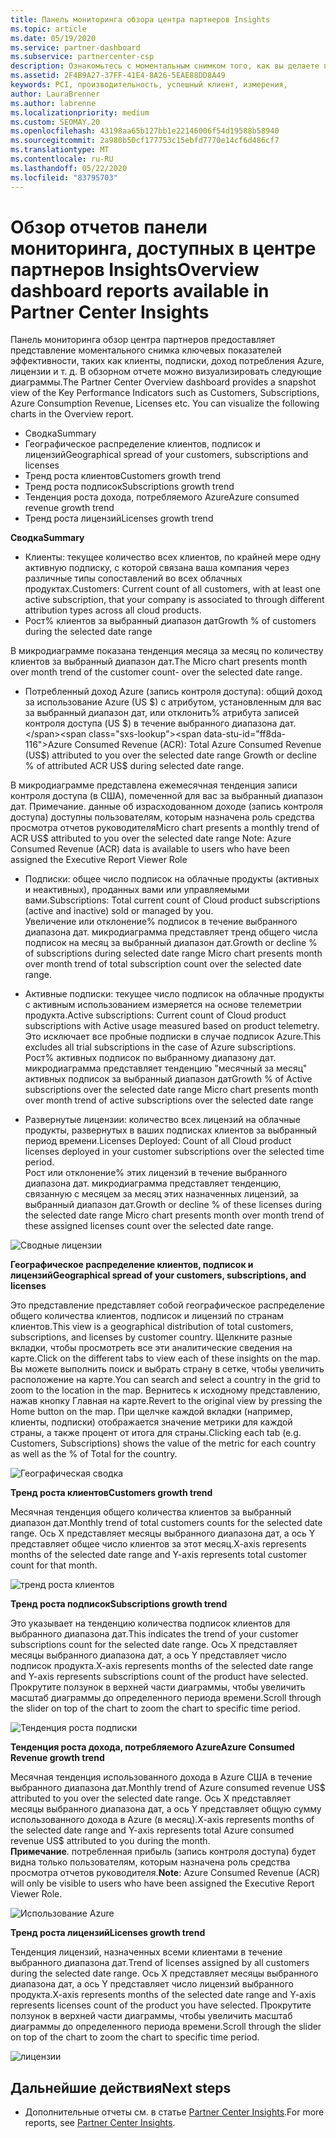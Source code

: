 ```yaml
---
title: Панель мониторинга обзора центра партнеров Insights
ms.topic: article
ms.date: 05/19/2020
ms.service: partner-dashboard
ms.subservice: partnercenter-csp
description: Ознакомьтесь с моментальным снимком того, как вы делаете продажи и развертывание, рост клиентов и рост дохода с помощью лицензий, подписок и потребления Azure.
ms.assetid: 2F4B9A27-37FF-41E4-8A26-5EAE88DD8A49
keywords: PCI, производительность, успешный клиент, измерения,
author: LauraBrenner
ms.author: labrenne
ms.localizationpriority: medium
ms.custom: SEOMAY.20
ms.openlocfilehash: 43198aa65b127bb1e22146006f54d19588b58940
ms.sourcegitcommit: 2a980b50cf177753c15ebfd7770e14cf6d486cf7
ms.translationtype: MT
ms.contentlocale: ru-RU
ms.lasthandoff: 05/22/2020
ms.locfileid: "83795703"
---
```

# <a name="overview-dashboard-reports-available-in-partner-center-insights"></a><span data-ttu-id="ff8da-104">Обзор отчетов панели мониторинга, доступных в центре партнеров Insights</span><span class="sxs-lookup"><span data-stu-id="ff8da-104">Overview dashboard reports available in Partner Center Insights</span></span>
 
<span data-ttu-id="ff8da-105">Панель мониторинга обзор центра партнеров предоставляет представление моментального снимка ключевых показателей эффективности, таких как клиенты, подписки, доход потребления Azure, лицензии и т. д. В обзорном отчете можно визуализировать следующие диаграммы.</span><span class="sxs-lookup"><span data-stu-id="ff8da-105">The Partner Center Overview dashboard provides a snapshot view of the Key Performance Indicators such as Customers, Subscriptions, Azure Consumption Revenue, Licenses etc. You can visualize the following charts in the Overview report.</span></span> 

- <span data-ttu-id="ff8da-106">Сводка</span><span class="sxs-lookup"><span data-stu-id="ff8da-106">Summary</span></span>  
- <span data-ttu-id="ff8da-107">Географическое распределение клиентов, подписок и лицензий</span><span class="sxs-lookup"><span data-stu-id="ff8da-107">Geographical spread of your customers, subscriptions and licenses</span></span>  
- <span data-ttu-id="ff8da-108">Тренд роста клиентов</span><span class="sxs-lookup"><span data-stu-id="ff8da-108">Customers growth trend</span></span> 
- <span data-ttu-id="ff8da-109">Тренд роста подписок</span><span class="sxs-lookup"><span data-stu-id="ff8da-109">Subscriptions growth trend</span></span> 
- <span data-ttu-id="ff8da-110">Тенденция роста дохода, потребляемого Azure</span><span class="sxs-lookup"><span data-stu-id="ff8da-110">Azure consumed revenue growth trend</span></span> 
- <span data-ttu-id="ff8da-111">Тренд роста лицензий</span><span class="sxs-lookup"><span data-stu-id="ff8da-111">Licenses growth trend</span></span> 

<span data-ttu-id="ff8da-112">**Сводка**</span><span class="sxs-lookup"><span data-stu-id="ff8da-112">**Summary**</span></span>

- <span data-ttu-id="ff8da-113">Клиенты: текущее количество всех клиентов, по крайней мере одну активную подписку, с которой связана ваша компания через различные типы сопоставлений во всех облачных продуктах.</span><span class="sxs-lookup"><span data-stu-id="ff8da-113">Customers: Current count of all customers, with at least one active subscription, that your company is associated to through different attribution types across all cloud products.</span></span> 
- <span data-ttu-id="ff8da-114">Рост% клиентов за выбранный диапазон дат</span><span class="sxs-lookup"><span data-stu-id="ff8da-114">Growth % of customers during the selected date range</span></span> 

<span data-ttu-id="ff8da-115">В микродиаграмме показана тенденция месяца за месяц по количеству клиентов за выбранный диапазон дат.</span><span class="sxs-lookup"><span data-stu-id="ff8da-115">The Micro chart presents month over month trend of the customer count-  over the selected date range.</span></span> 

 
- <span data-ttu-id="ff8da-116">Потребленный доход Azure (запись контроля доступа): общий доход за использование Azure (US $) с атрибутом, установленным для вас за выбранный диапазон дат, или отклонить% атрибута записей контроля доступа (US $) в течение выбранного диапазона дат.</span><span class="sxs-lookup"><span data-stu-id="ff8da-116">Azure Consumed Revenue (ACR): Total Azure Consumed Revenue (US$) attributed to you over the selected date range Growth or decline % of attributed ACR US$ during selected date range.</span></span>

<span data-ttu-id="ff8da-117">В микродиаграмме представлена ежемесячная тенденция записи контроля доступа (в США), помеченной для вас за выбранный диапазон дат. Примечание. данные об израсходованном доходе (запись контроля доступа) доступны пользователям, которым назначена роль средства просмотра отчетов руководителя</span><span class="sxs-lookup"><span data-stu-id="ff8da-117">Micro chart presents a monthly trend of ACR US$ attributed to you over the selected date range Note: Azure Consumed Revenue (ACR) data is available to users who have been assigned the Executive Report Viewer Role</span></span> 
 
- <span data-ttu-id="ff8da-118">Подписки: общее число подписок на облачные продукты (активных и неактивных), проданных вами или управляемыми вами.</span><span class="sxs-lookup"><span data-stu-id="ff8da-118">Subscriptions: Total current count of Cloud product subscriptions (active and inactive) sold or managed by you.</span></span>  
<span data-ttu-id="ff8da-119">Увеличение или отклонение% подписок в течение выбранного диапазона дат. микродиаграмма представляет тренд общего числа подписок на месяц за выбранный диапазон дат.</span><span class="sxs-lookup"><span data-stu-id="ff8da-119">Growth or decline % of subscriptions during selected date range Micro chart presents month over month trend of total subscription count over the selected date range.</span></span> 
 
- <span data-ttu-id="ff8da-120">Активные подписки: текущее число подписок на облачные продукты с активным использованием измеряется на основе телеметрии продукта.</span><span class="sxs-lookup"><span data-stu-id="ff8da-120">Active subscriptions: Current count of Cloud product subscriptions with Active usage measured based on product telemetry.</span></span> <span data-ttu-id="ff8da-121">Это исключает все пробные подписки в случае подписок Azure.</span><span class="sxs-lookup"><span data-stu-id="ff8da-121">This excludes all trial subscriptions in the case of Azure subscriptions.</span></span>  
<span data-ttu-id="ff8da-122">Рост% активных подписок по выбранному диапазону дат. микродиаграмма представляет тенденцию "месячный за месяц" активных подписок за выбранный диапазон дат</span><span class="sxs-lookup"><span data-stu-id="ff8da-122">Growth % of Active subscriptions over the selected date range Micro chart presents month over month trend of active subscriptions over the selected date range</span></span> 
 
- <span data-ttu-id="ff8da-123">Развернутые лицензии: количество всех лицензий на облачные продукты, развернутых в ваших подписках клиентов за выбранный период времени.</span><span class="sxs-lookup"><span data-stu-id="ff8da-123">Licenses Deployed: Count of all Cloud product licenses deployed in your customer subscriptions over the selected time period.</span></span>  
<span data-ttu-id="ff8da-124">Рост или отклонение% этих лицензий в течение выбранного диапазона дат. микродиаграмма представляет тенденцию, связанную с месяцем за месяц этих назначенных лицензий, за выбранный диапазон дат.</span><span class="sxs-lookup"><span data-stu-id="ff8da-124">Growth or decline % of these licenses during the selected date range Micro chart presents month over month trend of these assigned licenses count over the selected date range.</span></span>

![Сводные лицензии](images/pci/summary.png)

<span data-ttu-id="ff8da-126">**Географическое распределение клиентов, подписок и лицензий**</span><span class="sxs-lookup"><span data-stu-id="ff8da-126">**Geographical spread of your customers, subscriptions, and licenses**</span></span> 

<span data-ttu-id="ff8da-127">Это представление представляет собой географическое распределение общего количества клиентов, подписок и лицензий по странам клиентов.</span><span class="sxs-lookup"><span data-stu-id="ff8da-127">This view is a geographical distribution of total customers, subscriptions, and licenses by customer country.</span></span> <span data-ttu-id="ff8da-128">Щелкните разные вкладки, чтобы просмотреть все эти аналитические сведения на карте.</span><span class="sxs-lookup"><span data-stu-id="ff8da-128">Click on the different tabs to view each of these insights on the map.</span></span> <span data-ttu-id="ff8da-129">Вы можете выполнить поиск и выбрать страну в сетке, чтобы увеличить расположение на карте.</span><span class="sxs-lookup"><span data-stu-id="ff8da-129">You can search and select a country in the grid to zoom to the location in the map.</span></span> <span data-ttu-id="ff8da-130">Вернитесь к исходному представлению, нажав кнопку Главная на карте.</span><span class="sxs-lookup"><span data-stu-id="ff8da-130">Revert to the original view by pressing the Home button on the map.</span></span> <span data-ttu-id="ff8da-131">При щелчке каждой вкладки (например, клиенты, подписки) отображается значение метрики для каждой страны, а также процент от итога для страны.</span><span class="sxs-lookup"><span data-stu-id="ff8da-131">Clicking each tab (e.g. Customers, Subscriptions) shows the value of the metric for each country as well as the % of Total for the country.</span></span>  

![Географическая сводка](images/pci/geosummary.png)

<span data-ttu-id="ff8da-133">**Тренд роста клиентов**</span><span class="sxs-lookup"><span data-stu-id="ff8da-133">**Customers growth trend**</span></span>

<span data-ttu-id="ff8da-134">Месячная тенденция общего количества клиентов за выбранный диапазон дат.</span><span class="sxs-lookup"><span data-stu-id="ff8da-134">Monthly trend of total customers counts for the selected date range.</span></span> <span data-ttu-id="ff8da-135">Ось X представляет месяцы выбранного диапазона дат, а ось Y представляет общее число клиентов за этот месяц.</span><span class="sxs-lookup"><span data-stu-id="ff8da-135">X-axis represents months of the selected date range and Y-axis represents total customer count for that month.</span></span> 

![тренд роста клиентов](images/pci/customergrowth.png)

<span data-ttu-id="ff8da-137">**Тренд роста подписок**</span><span class="sxs-lookup"><span data-stu-id="ff8da-137">**Subscriptions growth trend**</span></span>

<span data-ttu-id="ff8da-138">Это указывает на тенденцию количества подписок клиентов для выбранного диапазона дат.</span><span class="sxs-lookup"><span data-stu-id="ff8da-138">This indicates the trend of your customer subscriptions count for the selected date range.</span></span> <span data-ttu-id="ff8da-139">Ось X представляет месяцы выбранного диапазона дат, а ось Y представляет число подписок продукта.</span><span class="sxs-lookup"><span data-stu-id="ff8da-139">X-axis represents months of the selected date range and Y-axis represents subscriptions count of the product have selected.</span></span> <span data-ttu-id="ff8da-140">Прокрутите ползунок в верхней части диаграммы, чтобы увеличить масштаб диаграммы до определенного периода времени.</span><span class="sxs-lookup"><span data-stu-id="ff8da-140">Scroll through the slider on top of the chart to zoom the chart to specific time period.</span></span> 

![Тенденция роста подписки](images/pci/subscriptiongrowth.png)

<span data-ttu-id="ff8da-142">**Тенденция роста дохода, потребляемого Azure**</span><span class="sxs-lookup"><span data-stu-id="ff8da-142">**Azure Consumed Revenue growth trend**</span></span>

<span data-ttu-id="ff8da-143">Месячная тенденция использованного дохода в Azure США в течение выбранного диапазона дат.</span><span class="sxs-lookup"><span data-stu-id="ff8da-143">Monthly trend of Azure consumed revenue US$ attributed to you over the selected date range.</span></span> <span data-ttu-id="ff8da-144">Ось X представляет месяцы выбранного диапазона дат, а ось Y представляет общую сумму использованного дохода в Azure (в месяц).</span><span class="sxs-lookup"><span data-stu-id="ff8da-144">X-axis represents months of the selected date range and Y-axis represents total Azure consumed revenue US$ attributed to you during the month.</span></span>   
<span data-ttu-id="ff8da-145">**Примечание**. потребленная прибыль (запись контроля доступа) будет видна только пользователям, которым назначена роль средства просмотра отчетов руководителя.</span><span class="sxs-lookup"><span data-stu-id="ff8da-145">**Note**: Azure Consumed Revenue (ACR) will only be visible to users who have been assigned the Executive Report Viewer Role.</span></span> 

![Использование Azure](images/pci/azureconsumed.png)

<span data-ttu-id="ff8da-147">**Тренд роста лицензий**</span><span class="sxs-lookup"><span data-stu-id="ff8da-147">**Licenses growth trend**</span></span>
 
<span data-ttu-id="ff8da-148">Тенденция лицензий, назначенных всеми клиентами в течение выбранного диапазона дат.</span><span class="sxs-lookup"><span data-stu-id="ff8da-148">Trend of licenses assigned by all customers during the selected date range.</span></span> <span data-ttu-id="ff8da-149">Ось X представляет месяцы выбранного диапазона дат, а ось Y представляет число лицензий выбранного продукта.</span><span class="sxs-lookup"><span data-stu-id="ff8da-149">X-axis represents months of the selected date range and Y-axis represents licenses count of the product you have selected.</span></span> <span data-ttu-id="ff8da-150">Прокрутите ползунок в верхней части диаграммы, чтобы увеличить масштаб диаграммы до определенного периода времени.</span><span class="sxs-lookup"><span data-stu-id="ff8da-150">Scroll through the slider on top of the chart to zoom the chart to specific time period.</span></span>  

![лицензии](images/pci/licensesgrowth.png)

## <a name="next-steps"></a><span data-ttu-id="ff8da-152">Дальнейшие действия</span><span class="sxs-lookup"><span data-stu-id="ff8da-152">Next steps</span></span>

- <span data-ttu-id="ff8da-153">Дополнительные отчеты см. в статье [Partner Center Insights](partner-center-insights.md).</span><span class="sxs-lookup"><span data-stu-id="ff8da-153">For more reports, see [Partner Center Insights](partner-center-insights.md).</span></span>

